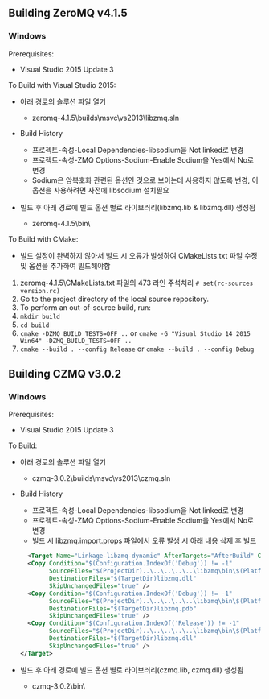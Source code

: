 ## Building ZeroMQ v4.1.5

### Windows

Prerequisites:

* Visual Studio 2015 Update 3

To Build with Visual Studio 2015:

* 아래 경로의 솔루션 파일 열기
  * zeromq-4.1.5\builds\msvc\vs2013\libzmq.sln

* Build History
  * 프로젝트-속성-Local Dependencies-libsodium을 Not linked로 변경
  * 프로젝트-속성-ZMQ Options-Sodium-Enable Sodium을 Yes에서 No로 변경
  * Sodium은 암복호화 관련된 옵션인 것으로 보이는데 사용하지 않도록 변경, 이 옵션을 사용하려면 사전에 libsodium 설치필요

* 빌드 후 아래 경로에 빌드 옵션 별로 라이브러리(libzmq.lib & libzmq.dll) 생성됨
  * zeromq-4.1.5\bin\

To Build with CMake:

*  빌드 설정이 완벽하지 않아서 빌드 시 오류가 발생하여 CMakeLists.txt 파일 수정 및 옵션을 추가하여 빌드해야함

1.  zeromq-4.1.5\CMakeLists.txt 파일의 473 라인 주석처리
    `# set(rc-sources version.rc)`
2.  Go to the project directory of the local source repository.
3.  To perform an out-of-source build, run:
4.  `mkdir build`
5.  `cd build`
6.  `cmake -DZMQ_BUILD_TESTS=OFF ..`
     or
    `cmake -G "Visual Studio 14 2015 Win64" -DZMQ_BUILD_TESTS=OFF ..`
7.  `cmake --build . --config Release`
     or
    `cmake --build . --config Debug`

## Building CZMQ v3.0.2

### Windows

Prerequisites:

* Visual Studio 2015 Update 3

To Build:

* 아래 경로의 솔루션 파일 열기
  * czmq-3.0.2\builds\msvc\vs2013\czmq.sln

* Build History
  * 프로젝트-속성-Local Dependencies-libsodium을 Not linked로 변경
  * 프로젝트-속성-ZMQ Options-Sodium-Enable Sodium을 Yes에서 No로 변경
  * 빌드 시 libzmq.import.props 파일에서 오류 발생 시 아래 내용 삭제 후 빌드
  ``` xml
    <Target Name="Linkage-libzmq-dynamic" AfterTargets="AfterBuild" Condition="'$(Linkage-libzmq)' == 'dynamic'">
    <Copy Condition="$(Configuration.IndexOf('Debug')) != -1"
          SourceFiles="$(ProjectDir)..\..\..\..\..\libzmq\bin\$(PlatformName)\Debug\$(PlatformToolset)\dynamic\libzmq.dll"
          DestinationFiles="$(TargetDir)libzmq.dll"
          SkipUnchangedFiles="true" />
    <Copy Condition="$(Configuration.IndexOf('Debug')) != -1"
          SourceFiles="$(ProjectDir)..\..\..\..\..\libzmq\bin\$(PlatformName)\Debug\$(PlatformToolset)\dynamic\libzmq.pdb"
          DestinationFiles="$(TargetDir)libzmq.pdb"
          SkipUnchangedFiles="true" />
    <Copy Condition="$(Configuration.IndexOf('Release')) != -1"
          SourceFiles="$(ProjectDir)..\..\..\..\..\libzmq\bin\$(PlatformName)\Release\$(PlatformToolset)\dynamic\libzmq.dll"
          DestinationFiles="$(TargetDir)libzmq.dll"
          SkipUnchangedFiles="true" />
  </Target>
  ``` 
* 빌드 후 아래 경로에 빌드 옵션 별로 라이브러리(czmq.lib, czmq.dll) 생성됨
  * czmq-3.0.2\bin\
